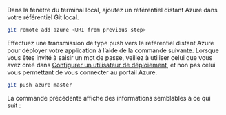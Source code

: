 Dans la fenêtre du terminal local, ajoutez un référentiel distant Azure dans votre référentiel Git local.

```bash
git remote add azure <URI from previous step>
```

Effectuez une transmission de type push vers le référentiel distant Azure pour déployer votre application à l’aide de la commande suivante. Lorsque vous êtes invité à saisir un mot de passe, veillez à utiliser celui que vous avez créé dans [Configurer un utilisateur de déploiement](#configure-a-deployment-user), et non pas celui vous permettant de vous connecter au portail Azure.

```bash
git push azure master
```

La commande précédente affiche des informations semblables à ce qui suit :
